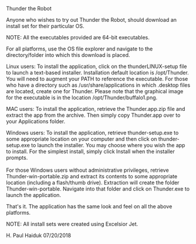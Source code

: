 Thunder the Robot

Anyone who wishes to try out Thunder the Robot, should download an install set for their
particular OS.

NOTE:  All the executables provided are 64-bit executables.  

For all platforms, use the OS file explorer and navigate to the directory/folder into
which this download is placed.

Linux users:  To install the application, click on the thunderLINUX-setup
              file to launch a text-based installer.  Installation default
   	      location is /opt/Thunder.  You will need to augment your PATH
	      to reference the executable.  For those who have a directory
	      such as /usr/share/applications in which .desktop files are 
	      located, create one for Thunder.  Please note that the graphical
	      image for the executable is in the location /opt/Thunder/buffalo1.png.

MAC users:    To install the application, retrieve the Thunder.app.zip file and
              extract the app from the archive.  Then simply copy Thunder.app 
              over to your Applications folder.

Windows users: To install the application, retrieve thunder-setup.exe to some
	       appropriate location on your computer and then click on thunder-setup.exe
               to launch the installer.  You may choose where you wish the app
               to install.  For the simplest install, simply click Install
               when the installer prompts.<br /><br />
	       For those Windows users without administrative privileges, retrieve
	       Thunder-win-portable.zip and extract its contents to some appropriate
	       location (including a flash/thumb drive).  Extraction will create the
	       folder Thunder-win-portable.  Navigate into that folder and click on
	       Thunder.exe to launch the application.

That's it.  The application has the same look and feel on all the above platforms.

NOTE:  All install sets were created using Excelsior Jet.

H. Paul Haiduk
07/20/2018


